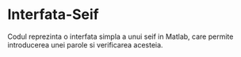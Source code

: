 # Interfata-Seif
Codul reprezinta o interfata simpla a unui seif in Matlab, care permite introducerea unei parole si verificarea acesteia.
